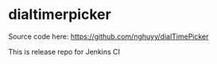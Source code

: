 # dialtimerpicker
Source code here:
https://github.com/nghuyy/dialTimePicker

This is release repo for Jenkins CI
